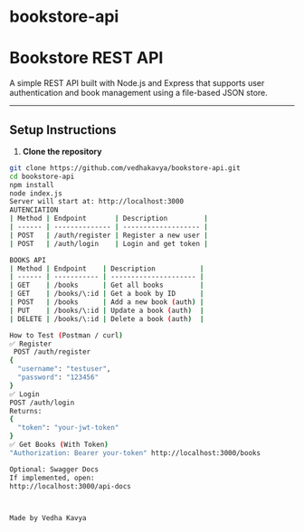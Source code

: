 ﻿# bookstore-api
# Bookstore REST API

A simple REST API built with Node.js and Express that supports user authentication and book management using a file-based JSON store.

---

##  Setup Instructions

1. **Clone the repository**

```bash
git clone https://github.com/vedhakavya/bookstore-api.git
cd bookstore-api
npm install
node index.js
Server will start at: http://localhost:3000
AUTENCIATION
| Method | Endpoint       | Description         |
| ------ | -------------- | ------------------- |
| POST   | /auth/register | Register a new user |
| POST   | /auth/login    | Login and get token |

BOOKS API
| Method | Endpoint    | Description           |
| ------ | ----------- | --------------------- |
| GET    | /books      | Get all books         |
| GET    | /books/\:id | Get a book by ID      |
| POST   | /books      | Add a new book (auth) |
| PUT    | /books/\:id | Update a book (auth)  |
| DELETE | /books/\:id | Delete a book (auth)  |

How to Test (Postman / curl)
✅ Register
 POST /auth/register
{
  "username": "testuser",
  "password": "123456"
}
✅ Login
POST /auth/login
Returns:
{
  "token": "your-jwt-token"
}
✅ Get Books (With Token)
"Authorization: Bearer your-token" http://localhost:3000/books

Optional: Swagger Docs
If implemented, open:
http://localhost:3000/api-docs



Made by Vedha Kavya
